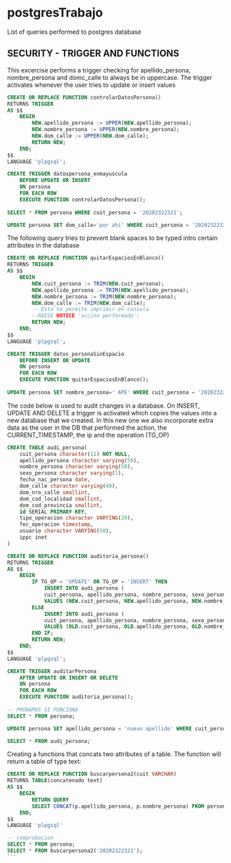 # postgresTrabajo
List of queries performed to postgres database

## SECURITY - TRIGGER AND FUNCTIONS
This excercise performs a trigger checking for apellido_persona, nombre_persona and domc_calle to
always be in uppercase. The trigger activates whenever the user tries to update or insert values

```sql
CREATE OR REPLACE FUNCTION controlarDatosPersona()
RETURNS TRIGGER
AS $$
	BEGIN
		NEW.apellido_persona := UPPER(NEW.apellido_persona);
		NEW.nombre_persona := UPPER(NEW.nombre_persona);
		NEW.dom_calle := UPPER(NEW.dom_calle);
		RETURN NEW;
	END;
$$
LANGUAGE 'plpgsql';

CREATE TRIGGER datospersona_enmayuscula
	BEFORE UPDATE OR INSERT
	ON persona
	FOR EACH ROW
	EXECUTE FUNCTION controlarDatosPersona();
	
SELECT * FROM persona WHERE cuit_persona = '20202322321';

UPDATE persona SET dom_calle='por ahí' WHERE cuit_persona = '20202322321';
```

The following query tries to prevent blank spaces to be typed intro certain attributes in the database

```sql
CREATE OR REPLACE FUNCTION quitarEspaciosEnBlanco()
RETURNS TRIGGER
AS $$
	BEGIN
		NEW.cuit_persona := TRIM(NEW.cuit_persona);
		NEW.apellido_persona := TRIM(NEW.apellido_persona);
		NEW.nombre_persona := TRIM(NEW.nombre_persona);
		NEW.dom_calle := TRIM(NEW.dom_calle);
		-- Esto te permite imprimir en consola
		--RAISE NOTICE 'acción performada';
		RETURN NEW;
	END;
$$
LANGUAGE 'plpgsql';

CREATE TRIGGER datos_personaSinEspacio
	BEFORE INSERT OR UPDATE
	ON persona
	FOR EACH ROW
	EXECUTE FUNCTION quitarEspaciosEnBlanco();
	
UPDATE persona SET nombre_persona=' APE' WHERE cuit_persona = '20202322321';
```

The code below is used to audit changes in a database. On INSERT, UPDATE AND DELETE a trigger is activated
which copies the values into a new database that we created. In this new one we also incorporate extra data
as the user in the DB that performed the action, the CURRENT_TIMESTAMP, the ip and the operation (TG_OP)

```sql
CREATE TABLE audi_persona(
	cuit_persona character(11) NOT NULL,
    apellido_persona character varying(50),
    nombre_persona character varying(50),
    sexo_persona character varying(1),
    fecha_nac_persona date,
    dom_calle character varying(40),
    dom_nro_calle smallint,
    dom_cod_localidad smallint,
    dom_cod_provincia smallint,
	id SERIAL PRIMARY KEY,
	tipo_operacion character VARYING(20),
	fec_operacion timestamp,
	usuario character VARYING(50),
	ippc inet
)

CREATE OR REPLACE FUNCTION auditoria_persona()
RETURNS TRIGGER
AS $$
	BEGIN
		IF TG_OP = 'UPDATE' OR TG_OP = 'INSERT' THEN
			INSERT INTO audi_persona (
			cuit_persona, apellido_persona, nombre_persona, sexo_persona, fecha_nac_persona, dom_calle, dom_nro_calle, dom_cod_localidad, dom_cod_provincia, tipo_operacion, fec_operacion, usuario, ippc)
			VALUES (NEW.cuit_persona, NEW.apellido_persona, NEW.nombre_persona, NEW.sexo_persona, NEW.fecha_nac_persona, NEW.dom_calle, NEW.dom_nro_calle, NEW.dom_cod_localidad, NEW.dom_cod_provincia, TG_OP, CURRENT_TIMESTAMP, CURRENT_USER, inet_client_addr());
		ELSE
			INSERT INTO audi_persona (
			cuit_persona, apellido_persona, nombre_persona, sexo_persona, fecha_nac_persona, dom_calle, dom_nro_calle, dom_cod_localidad, dom_cod_provincia, tipo_operacion, fec_operacion, usuario, ippc)
			VALUES (OLD.cuit_persona, OLD.apellido_persona, OLD.nombre_persona, OLD.sexo_persona, OLD.fecha_nac_persona, OLD.dom_calle, OLD.dom_nro_calle, OLD.dom_cod_localidad, OLD.dom_cod_provincia, TG_OP, CURRENT_TIMESTAMP, CURRENT_USER, inet_client_addr());
		END IF;
		RETURN NEW;
	END;
$$
LANGUAGE 'plpgsql';

CREATE TRIGGER auditarPersona
	AFTER UPDATE OR INSERT OR DELETE
	ON persona
	FOR EACH ROW
	EXECUTE FUNCTION auditoria_persona();
	
-- PROBAMOS SI FUNCIONA	
SELECT * FROM persona;

UPDATE persona SET apellido_persona = 'nuevo apellido' WHERE cuit_persona = '20202322321';

SELECT * FROM audi_persona;
```

Creating a functions that concats two attributes of a table. The function will return a table of type text:

````sql
CREATE OR REPLACE FUNCTION buscarpersona2(cuit VARCHAR)
RETURNS TABLE(concatenado text)
AS $$
	BEGIN
		RETURN QUERY
		SELECT CONCAT(p.apellido_persona, p.nombre_persona) FROM persona p WHERE p.cuit_persona = cuit;
	END;
$$
LANGUAGE 'plpgsql'

-- comprobacion
SELECT * FROM persona;
SELECT * FROM buscarpersona2('20202322321');
```
